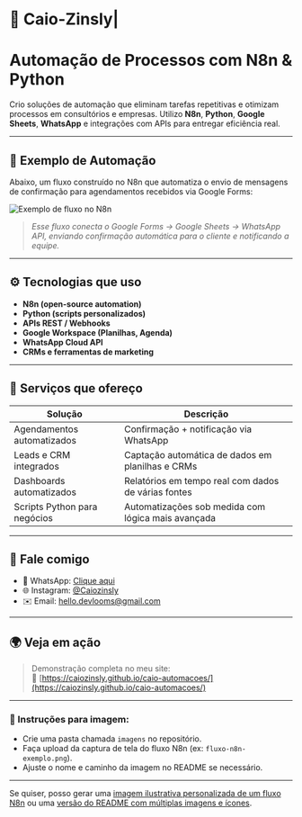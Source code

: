 # 🤖 Caio-Zinsly|
# Automação de Processos com N8n & Python

Crio soluções de automação que eliminam tarefas repetitivas e otimizam processos em consultórios e empresas. Utilizo **N8n**, **Python**, **Google Sheets**, **WhatsApp** e integrações com APIs para entregar eficiência real.

---

## 🔁 Exemplo de Automação

Abaixo, um fluxo construído no N8n que automatiza o envio de mensagens de confirmação para agendamentos recebidos via Google Forms:

![Exemplo de fluxo no N8n](./imagens/fluxo-n8n-exemplo.png)

> *Esse fluxo conecta o Google Forms → Google Sheets → WhatsApp API, enviando confirmação automática para o cliente e notificando a equipe.*

---

## ⚙️ Tecnologias que uso

- **N8n (open-source automation)**
- **Python (scripts personalizados)**
- **APIs REST / Webhooks**
- **Google Workspace (Planilhas, Agenda)**
- **WhatsApp Cloud API**
- **CRMs e ferramentas de marketing**

---

## 🧩 Serviços que ofereço

| Solução                         | Descrição                                               |
|-------------------------------|----------------------------------------------------------|
| Agendamentos automatizados     | Confirmação + notificação via WhatsApp                   |
| Leads e CRM integrados         | Captação automática de dados em planilhas e CRMs        |
| Dashboards automatizados       | Relatórios em tempo real com dados de várias fontes      |
| Scripts Python para negócios   | Automatizações sob medida com lógica mais avançada       |

---

## 💬 Fale comigo

- 📲 WhatsApp: [Clique aqui](https://wa.me/5514981688892)
- 🌐 Instagram: [@Caiozinsly](https://www.instagram.com/caiozinsly/)
- ✉️ Email: hello.devlooms@gmail.com

---

## 🌍 Veja em ação

> Demonstração completa no meu site:  
🔗 [https://caiozinsly.github.io/caio-automacoes/](https://caiozinsly.github.io/caio-automacoes/)

---

### 📁 Instruções para imagem:

- Crie uma pasta chamada `imagens` no repositório.
- Faça upload da captura de tela do fluxo N8n (ex: `fluxo-n8n-exemplo.png`).
- Ajuste o nome e caminho da imagem no README se necessário.

---

Se quiser, posso gerar uma [imagem ilustrativa personalizada de um fluxo N8n](f) ou uma [versão do README com múltiplas imagens e ícones](f).
